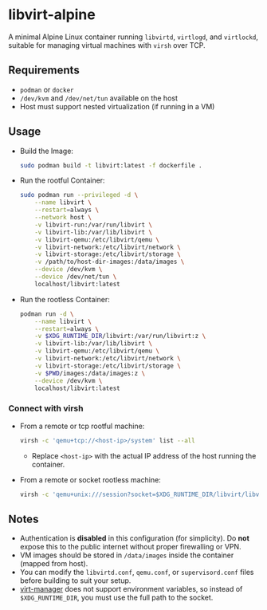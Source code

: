 # libvirt-alpine
A minimal Alpine Linux container running `libvirtd`, `virtlogd`, and `virtlockd`, suitable for managing virtual machines with `virsh` over TCP.

## Requirements

- `podman` or `docker`
- `/dev/kvm` and `/dev/net/tun` available on the host
- Host must support nested virtualization (if running in a VM)

## Usage

- Build the Image:
    ```bash
    sudo podman build -t libvirt:latest -f dockerfile .
    ```

- Run the rootful Container:
    ```bash
    sudo podman run --privileged -d \
        --name libvirt \
        --restart=always \
        --network host \
        -v libvirt-run:/var/run/libvirt \
        -v libvirt-lib:/var/lib/libvirt \
        -v libvirt-qemu:/etc/libvirt/qemu \
        -v libvirt-network:/etc/libvirt/network \
        -v libvirt-storage:/etc/libvirt/storage \
        -v /path/to/host-dir-images:/data/images \
        --device /dev/kvm \
        --device /dev/net/tun \
        localhost/libvirt:latest
    ```

- Run the rootless Container:
    ```bash
    podman run -d \
        --name libvirt \
        --restart=always \
        -v $XDG_RUNTIME_DIR/libvirt:/var/run/libvirt:z \
        -v libvirt-lib:/var/lib/libvirt \
        -v libvirt-qemu:/etc/libvirt/qemu \
        -v libvirt-network:/etc/libvirt/network \
        -v libvirt-storage:/etc/libvirt/storage \
        -v $PWD/images:/data/images:z \
        --device /dev/kvm \
        localhost/libvirt:latest
    ```

### Connect with virsh

- From a remote or tcp rootful machine:
    ```bash
    virsh -c 'qemu+tcp://<host-ip>/system' list --all
    ```
    - Replace `<host-ip>` with the actual IP address of the host running the container.

- From a remote or socket rootless machine:
    ```bash
    virsh -c 'qemu+unix:///session?socket=$XDG_RUNTIME_DIR/libvirt/libvirt-sock' list --all
    ```

## Notes

- Authentication is **disabled** in this configuration (for simplicity). Do **not** expose this to the public internet without proper firewalling or VPN.
- VM images should be stored in `/data/images` inside the container (mapped from host).
- You can modify the `libvirtd.conf`, `qemu.conf`, or `supervisord.conf` files before building to suit your setup.
- [virt-manager](https://flathub.org/apps/org.virt_manager.virt-manager) does not support environment variables, so instead of `$XDG_RUNTIME_DIR`, you must use the full path to the socket.
